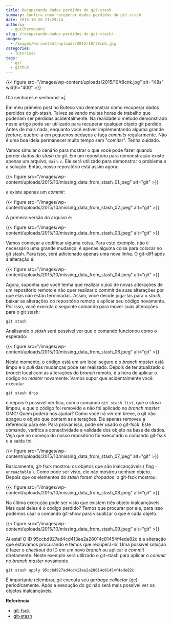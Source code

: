 ```yaml
---
title: Recuperando dados perdidos do git-stash
summary: Confira como recuperar dados perdidos do git-stash
date: 2015-10-28 21:29:14
authors:
  - guilhermevanz
slug: /recuperando-dados-perdidos-do-git-stash/
images:
  - /images/wp-content/uploads/2015/10/t8cnk.jpg
categories:
  - Tutoriais
tags:
  - git
  - github
---
```


{{< figure src="/images/wp-content/uploads/2015/10/t8cnk.jpg" alt="K8s" width="400" >}}

Olá senhores e senhoras! =]

Em meu primeiro post no Buteco vou demonstrar como recuperar dados perdidos do git-stash. Talvez salvando muitas horas de trabalho que poderiam ser perdidas acidentalmente. Na realidade o método demonstrado neste artigo pode ser utilizado para recuperar qualquer objeto git perdido. Antes de mais nada, enquanto você estiver implementando alguma grande _feature_, quebre-a em pequenos pedaços e faça _commits_ regularmente. Não é uma boa ideia permanecer muito tempo sem "comitar". Tenha cuidado.

Vamos simular o cenário para mostrar o que você pode fazer quando perder dados do _stash_ do git. Em um repositório para demonstração existe apenas um arquivo, `main.c`. Ele será utilizado para demonstrar o problema e a solução. Então, nosso repositório está assim agora:

{{< figure src="/images/wp-content/uploads/2015/10/missing_data_from_stash_01.jpeg" alt="git" >}}

e existe apenas um _commit_:

{{< figure src="/images/wp-content/uploads/2015/10/missing_data_from_stash_02.jpeg" alt="git" >}}

A primeira versão do arquivo é:

{{< figure src="/images/wp-content/uploads/2015/10/missing_data_from_stash_03.jpeg" alt="git" >}}

Vamos começar a codificar alguma coisa. Para este exemplo, não é necessário uma grande mudança, é apenas alguma coisa para colocar no git stash. Para isso, será adicionado apenas uma nova linha. O git-diff após a alteração é:

{{< figure src="/images/wp-content/uploads/2015/10/missing_data_from_stash_04.jpeg" alt="git" >}}

Agora, suponha que você tenha que realizar o _pull_ de novas alterações de um repositório remoto e não quer realizar o _commit_ de suas alterações por que elas não estão terminadas. Assim, você decide joga-las para o _stash_, baixar as alterações do repositório remoto e aplicar seu código novamente. Por isso, você executa o seguinte comando para mover suas alterações para o git stash:

`git stash`

Analisando o _stash_ será possível ver que o comando funcionou como o esperado:

{{< figure src="/images/wp-content/uploads/2015/10/missing_data_from_stash_06.jpeg" alt="git" >}}

Neste momento, o código está em um local seguro e o _branch master_ está limpo e o _pull_ das mudanças pode ser realizado. Depois de ter atualizado o _branch_ local com as alterações do _branch_ remoto, é a hora de aplicar o código no _master_ novamente. Vamos supor que acidentalmente você executa:

`git stash drop`

e depois é possível verifica, com o comando `git stash list`, que o _stash_ limpou, e que o código foi removido e não foi aplicado no _branch master_. OMG! Quem poderá nos ajudar? Como você irá ver em breve, o git não apagou o objeto que contem as alterações. Ele apenas removeu a referência para ele. Para provar isso, pode ser usado o git-fsck. Este comando, verifica a conectividade e validade dos objeto na base de dados. Veja que no começo do nosso repositório foi executado o comando git-fsck e a saída foi:

{{< figure src="/images/wp-content/uploads/2015/10/missing_data_from_stash_07.jpeg" alt="git" >}}

Basicamente, git-fsck mostrou os objetos que são inalcançáveis ( flag `–unreachable` ). Como pode ser visto, ele não mostrou nenhum objeto. Depois que os elementos do _stash_ foram _dropados_  o git-fsck mostrou:

{{< figure src="/images/wp-content/uploads/2015/10/missing_data_from_stash_08.jpeg" alt="git" >}}

Na última execução pode ser visto que existem três objeto inalcançáveis. Mas qual deles é o código perdido? Temos que procurar por ele, para isso podemos usar o comando git-show para visualizar o que é cada objeto.

{{< figure src="/images/wp-content/uploads/2015/10/missing_data_from_stash_09.jpeg" alt="git" >}}

Ai está! O ID 95ccbd927ad4cd413ee2a28014c81454f4ede82c é a alteração que estávamos procurando e temos que recuperá-lo! Uma possível solução é fazer o _checkout_ do ID em um novo _branch_ ou aplicar o _commit_ diretamente. Neste exemplo será utilizado o git-stash para aplicar o _commit_ no _branch master_ novamente.

`git stash apply 95ccbd927ad4cd413ee2a28014c81454f4ede82c`

É importante relembrar, git executa seu _garbage collector_ (gc) periodicamente. Após a execução do gc não será mais possível ver os objetos inalcançáveis.

**Referência**

* [git-fsck](https://git-scm.com/docs/git-fsck)
* [git-stash](https://git-scm.com/docs/git-stash)
